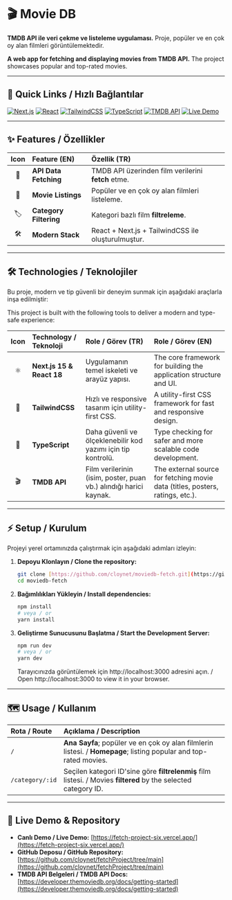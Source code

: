 # 🎬 Movie DB

**TMDB API ile veri çekme ve listeleme uygulaması.** Proje, popüler ve en çok oy alan filmleri görüntülemektedir.

**A web app for fetching and displaying movies from TMDB API.** The project showcases popular and top-rated movies.

---

## 🚀 Quick Links / Hızlı Bağlantılar

[![Next.js](https://img.shields.io/badge/Next.js-000000?style=for-the-badge&logo=next.js&logoColor=white)](https://nextjs.org/)
[![React](https://img.shields.io/badge/React-61DAFB?style=for-the-badge&logo=react&logoColor=black)](https://reactjs.org/)
[![TailwindCSS](https://img.shields.io/badge/TailwindCSS-06B6D4?style=for-the-badge&logo=tailwind-css&logoColor=white)](https://tailwindcss.com/)
[![TypeScript](https://img.shields.io/badge/TypeScript-3178C6?style=for-the-badge&logo=typescript&logoColor=white)](https://www.typescriptlang.org/)
[![TMDB API](https://img.shields.io/badge/TMDB-01D277?style=for-the-badge)](https://developer.themoviedb.org/docs/getting-started)
[![Live Demo](https://img.shields.io/badge/Live-Demo-FF6F61?style=for-the-badge)](https://fetch-project-six.vercel.app/)

---

## ✨ Features / Özellikler

| Icon | Feature (EN) | Özellik (TR) |
| :---: | :--- | :--- |
| 📡 | **API Data Fetching** | TMDB API üzerinden film verilerini **fetch** etme. |
| 🍿 | **Movie Listings** | Popüler ve en çok oy alan filmleri listeleme. |
| 🏷️ | **Category Filtering** | Kategori bazlı film **filtreleme**. |
| 🛠️ | **Modern Stack** | React + Next.js + TailwindCSS ile oluşturulmuştur. |

---

## 🛠️ Technologies / Teknolojiler

Bu proje, modern ve tip güvenli bir deneyim sunmak için aşağıdaki araçlarla inşa edilmiştir:

This project is built with the following tools to deliver a modern and type-safe experience:

| Icon | Technology / Teknoloji | Role / Görev (TR) | Role / Görev (EN) |
| :---: | :--- | :--- | :--- |
| ⚛️ | **Next.js 15 & React 18** | Uygulamanın temel iskeleti ve arayüz yapısı. | The core framework for building the application structure and UI. |
| 💨 | **TailwindCSS** | Hızlı ve responsive tasarım için utility-first CSS. | A utility-first CSS framework for fast and responsive design. |
| 📜 | **TypeScript** | Daha güvenli ve ölçeklenebilir kod yazımı için tip kontrolü. | Type checking for safer and more scalable code development. |
| 🎬 | **TMDB API** | Film verilerinin (isim, poster, puan vb.) alındığı harici kaynak. | The external source for fetching movie data (titles, posters, ratings, etc.). |

---

## ⚡ Setup / Kurulum

Projeyi yerel ortamınızda çalıştırmak için aşağıdaki adımları izleyin:

1.  **Depoyu Klonlayın / Clone the repository:**
    ```bash
    git clone [https://github.com/cloynet/moviedb-fetch.git](https://github.com/cloynet/moviedb-fetch.git)
    cd moviedb-fetch
    ```

2.  **Bağımlılıkları Yükleyin / Install dependencies:**
    ```bash
    npm install
    # veya / or
    yarn install
    ```

3.  **Geliştirme Sunucusunu Başlatma / Start the Development Server:**
    ```bash
    npm run dev
    # veya / or
    yarn dev
    ```
    Tarayıcınızda görüntülemek için http://localhost:3000 adresini açın. / Open http://localhost:3000 to view it in your browser.

---

## 🗺️ Usage / Kullanım

| Rota / Route | Açıklama / Description |
| :--- | :--- |
| `/` | **Ana Sayfa**; popüler ve en çok oy alan filmlerin listesi. / **Homepage**; listing popular and top-rated movies. |
| `/category/:id` | Seçilen kategori ID'sine göre **filtrelenmiş** film listesi. / Movies **filtered** by the selected category ID. |

---

## 🔗 Live Demo & Repository

* **Canlı Demo / Live Demo:** [https://fetch-project-six.vercel.app/](https://fetch-project-six.vercel.app/)
* **GitHub Deposu / GitHub Repository:** [https://github.com/cloynet/fetchProject/tree/main](https://github.com/cloynet/fetchProject/tree/main)
* **TMDB API Belgeleri / TMDB API Docs:** [https://developer.themoviedb.org/docs/getting-started](https://developer.themoviedb.org/docs/getting-started)
